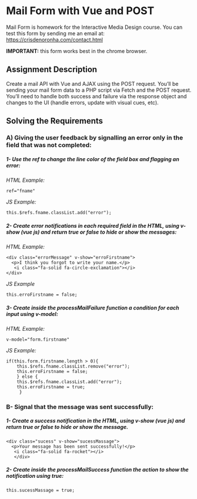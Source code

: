# Mail Form with Vue and POST
Mail Form is homework for the Interactive Media Design course.
You can test this form by sending me an email at: <br>
https://crisdenoronha.com/contact.html<br>

**IMPORTANT:** this form works best in the chrome browser.

## Assignment Description
Create a mail API with Vue and AJAX using the POST request. You’ll be sending your mail form data to a PHP script via Fetch and the POST request. 
You’ll need to handle both success and failure via the response object and changes to the UI (handle errors, update with visual cues,
etc).

## Solving the Requirements

### A) Giving the user feedback by signalling an error only in the field that was not completed:

##### 1- Use the ref to change the line color of the field box and flagging an error:
*HTML Example:* 
```
ref="fname"
```
*JS Example:* 
```
this.$refs.fname.classList.add("error");
```

##### 2- Create error notifications in each required field in the HTML, using v-show (vue js) and return true or false to hide or show the messages:

*HTML Example:* 
```
<div class="errorMessage" v-show="erroFirstname">
  <p>I think you forgot to write your name.</p>
   <i class="fa-solid fa-circle-exclamation"></i>
</div>

```
*JS Example* 
```
this.erroFirstname = false;
```

##### 3- Create inside the processMailFailure function a condition for each input using v-model:
*HTML Example:* 
```
v-model="form.firstname"
```
*JS Example:*
```
if(this.form.firstname.length > 0){
    this.$refs.fname.classList.remove("error");
    this.erroFirstname = false;
    } else {
    this.$refs.fname.classList.add("error");
    this.erroFirstname = true;
     }
```

### B- Signal that the message was sent successfully:

##### 1- Create a success notification in the HTML, using v-show (vue js) and return true or false to hide or show the message.
```
<div class="sucess" v-show="sucessMassage">
  <p>Your message has been sent successfully!</p>
   <i class="fa-solid fa-rocket"></i>
   </div>
```

##### 2- Create inside the processMailSuccess function the action to show the notification using true:
```
this.sucessMassage = true;
```
